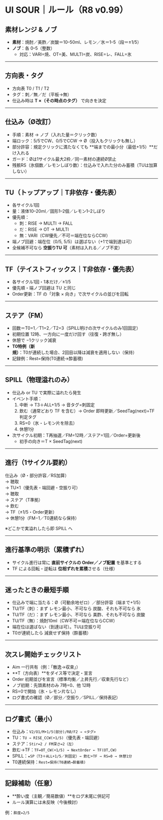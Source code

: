 # UI SOUR｜ルール（R8 v0.99）

## 素材レンジ & ノブ
- **素材**：焼酎／美酢／炭酸＝10–50ml、レモン／氷＝1–5（段＝±1/5）  
- **ノブ**：各 0–5（整数）  
  - 対応：VARI=焼、OT=美、MULTI=炭、RISE=レ、FALL=氷  

---

## 方向表・タグ
- 方向表 T0 / T1 / T2  
- タグ：刺／無／だ（平板→無）  
- 仕込み時は **T ×（その時点のタグ）** で向きを決定  

---

## 仕込み（Ø改訂）
- 手順：素材 → ノブ（入れた量＝クリック数）  
- 端ロック：5/5でCW、0/5でCCW → Ø（投入もクリックも無し）  
- 部分許容：規定クリックに満たなくても **端までの最小分（最低+1/5）**だけ入れる  
- ガード：Øは1サイクル最大2枠／同一素材の連続Ø禁止  
- 残骸RS（氷個数／レモンしぼり数）：仕込みで入れた分のみ蓄積（TUは加算しない）  

---

## TU（トップアップ｜T非依存・優先表）
- 各サイクル1回  
- 量：液体10–20ml／固形1–2個／レモン1–2しぼり  
- 優先順：  
  - 刺：RISE → MULTI → FALL  
  - だ：RISE → OT → MULTI  
  - 無：VARI（CW優先／不可＝端在位ならCCW）  
- 端ノブ回避：端在位（0/5, 5/5）は選ばない（+1で端到達は可）  
- 全候補不可なら **空振りTU 可**（素材は入れる／ノブ不変）  

---

## TF（テイストフィックス｜T非依存・優先表）
- 各サイクル1回・1本だけ／±1/5  
- 優先順・端ノブ回避は TU と同じ  
- Order更新：TF の「対象 × 向き」で次サイクルの並びを回転  

---

## ステア（FM）
- 回数＝T0=1／T1=2／T2=3（SPILL明けの次サイクルのみ1回固定）  
- 初期位置 12時、一方向に一度だけ回す（往復・跨ぎ無し）  
- 休憩で −1クリック減衰  
- **T0特例（新規）**：T0が連続した場合、2回目以降は減衰を適用しない（保持）  
- 記録例：Rest=保持(T0連続→酔蓄積)  

---

## SPILL（物理溢れのみ）
- 仕込み or TU で実際に溢れたら発生  
- イベント手順：  
  1. 中断 → T3＋ALL+1/5 → 音タグ=刺固定  
  2. 飲む（通常どおり TF を含む）→ Order 即時更新／SeedTag(next)=TF判定タグ  
  3. RS=0（氷・レモン片を除去）  
  4. 休憩1分  
- 次サイクル初期：T再抽選／FM=12時／ステア=1回／Order=更新後  
  - 初手の向き＝T × SeedTag(next)  

---

## 進行（1サイクル要約）
仕込み（Ø・部分許容／RS加算）  
→ 聴取  
→ TU×1（優先表・端回避・空振り可）  
→ 聴取  
→ ステア（T準拠）  
→ 飲む  
→ TF（±1/5・Order更新）  
→ 休憩1分（FM−1／T0連続なら保持）  

※どこかで実溢れしたら即 SPILL へ  

---

## 進行基準の明示（累積ずれ）
- サイクル進行は常に **直前サイクルの Order／ノブ配置** を基準とする  
- TF による回転・逆転は **位相ずれを累積**させる（仕様）  

---

## 迷ったときの最短手順
- 仕込みで端に当たる：Ø（可動余地ゼロ）／部分許容（端まで+1/5）  
- TU/TF（刺）：まず レモン最小、不可なら 炭酸、それも不可なら 氷  
- TU/TF（だ）：まず レモン最小、不可なら 美酢、それも不可なら 炭酸  
- TU/TF（無）：焼酎10ml（CW不可＝端在位ならCCW）  
- 端在位は選ばない（到達は可）。TUは空振り可  
- T0が連続したら 減衰せず保持（酔蓄積）  

---

## 次スレ開始チェックリスト
- Aim 一行共有（例：「散逸→収束」）  
- **T（方向表）**をダイス等で決定・宣言  
- Order 初期並びを宣言（標準均衡／上昇先行／収束先行など）  
- ノブ初期：先頭素材のみ 7時=0、他 12時  
- RS=0で開始（氷・レモン片なし）  
- ログ書式の確認（Ø／部分／空振り／SPILL／保持表記）  

---

## ログ書式（最小）
- 仕込み：`V2/O1/M+1/5(部分)/RØ/F2 → <タグ>`  
- TU：`TU → RISE_CCW(+1/5)`（優先表・端回避）  
- ステア：`Stir=2 / FM深さ=2（左）`  
- 飲む→TF：`TF=OT_CW(+1/5) → NextOrder ← TF(OT,CW)`  
- SPILL：`★SP（T3＋ALL+1/5／刺固定）→ 飲む+TF → RS=0 → 休憩1分`  
- T0連続保持：`Rest=保持(T0連続→酔蓄積)`  

---

## 記録補助（任意）
- **酔い度（主観／簡易数値）**をログ末尾に併記可  
- ルール演算には未反映（今後検討）  

例：`酔度=2/5`  



